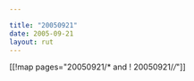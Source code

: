 ```yaml
---

title: "20050921"
date: 2005-09-21
layout: rut
---
```


[[!map pages="20050921/* and ! 20050921/*/*"]]
